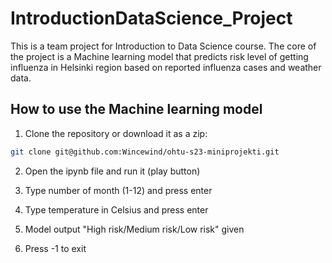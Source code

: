# IntroductionDataScience_Project
This is a team project for Introduction to Data Science course. The core of the project is a Machine learning model that predicts risk level of getting influenza in Helsinki region based on reported influenza cases and weather data.

## How to use the Machine learning model

1.  Clone the repository or download it as a zip:

```bash
git clone git@github.com:Wincewind/ohtu-s23-miniprojekti.git
```

2.  Open the ipynb file and run it (play button)

3.  Type number of month (1-12) and press enter
  
4.  Type temperature in Celsius and press enter

5.  Model output "High risk/Medium risk/Low risk" given

6.  Press -1 to exit
